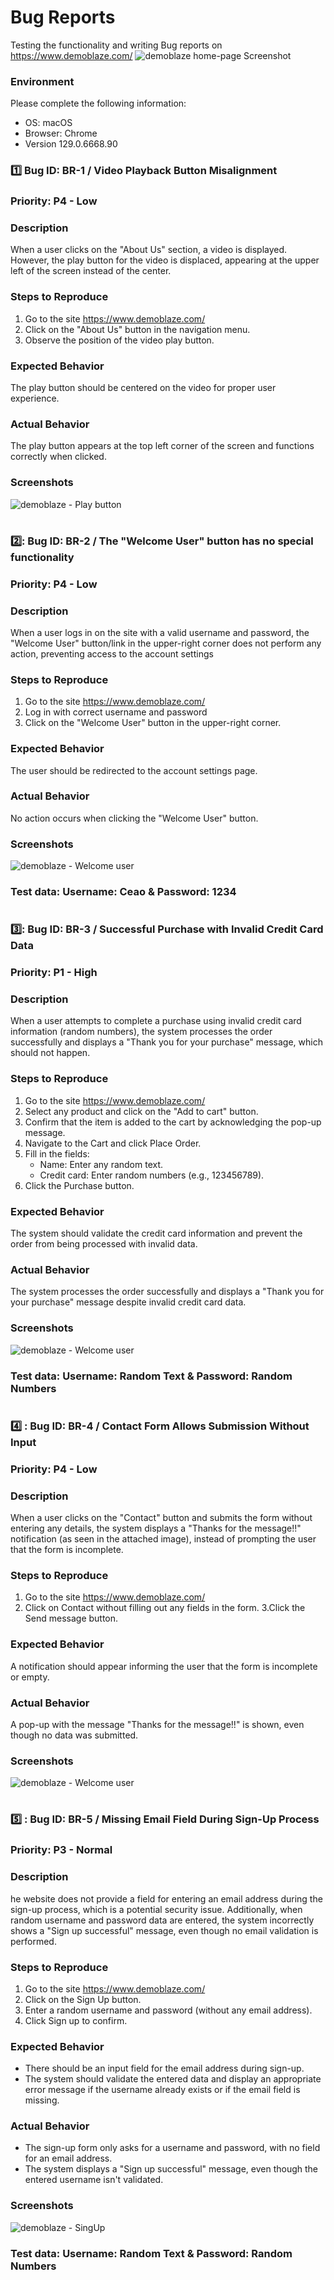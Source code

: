 # Bug Reports
Testing the functionality and writing Bug reports on https://www.demoblaze.com/
![demoblaze home-page Screenshot](https://github.com/GrayWing100/Bug_Reports/blob/main/pictures/Demoblaze.png)

### Environment
Please complete the following information:
- OS: macOS
- Browser: Chrome
- Version 129.0.6668.90 

### :one:  Bug ID: BR-1 / Video Playback Button Misalignment


### Priority: P4 - Low

### Description
When a user clicks on the "About Us" section, a video is displayed.  However, the play button for the video is displaced, appearing at the upper left of the screen instead of the center.

### Steps to Reproduce
1. Go to the site https://www.demoblaze.com/
2. Click on the "About Us" button in the navigation menu.
3. Observe the position of the video play button.

### Expected Behavior
The play button should be centered on the video for proper user experience.

### Actual Behavior
The play button appears at the top left corner of the screen and functions correctly when clicked.

### Screenshots
![demoblaze - Play button](https://github.com/GrayWing100/Bug_Reports/blob/main/pictures/demoblaze-playButton.png)

#


### 2️⃣:  Bug ID: BR-2 / The "Welcome User" button has no special functionality

### Priority: P4 - Low

### Description
When a user logs in on the site with a valid username and password, the "Welcome User" button/link in the upper-right corner does not perform any action, preventing access to the account settings

### Steps to Reproduce
1. Go to the site https://www.demoblaze.com/
2. Log in with correct username and password
3. Click on the "Welcome User" button in the upper-right corner.

### Expected Behavior
The user should be redirected to the account settings page.

### Actual Behavior
No action occurs when clicking the "Welcome User" button.

### Screenshots
![demoblaze - Welcome user](https://github.com/GrayWing100/Bug_Reports/blob/main/pictures/demoblaze-welcomeUser.png)

### Test data: Username: Ceao & Password: 1234

#


### 3️⃣:  Bug ID: BR-3 / Successful Purchase with Invalid Credit Card Data

### Priority: P1 - High

### Description
When a user attempts to complete a purchase using invalid credit card information (random numbers), the system processes the order successfully and displays a "Thank you for your purchase" message, which should not happen.

### Steps to Reproduce
1. Go to the site https://www.demoblaze.com/
2. Select any product and click on the "Add to cart" button.
3. Confirm that the item is added to the cart by acknowledging the pop-up message.
4. Navigate to the Cart and click Place Order.
5. Fill in the fields:
    * Name: Enter any random text.
    - Credit card: Enter random numbers (e.g., 123456789).
6. Click the Purchase button.

### Expected Behavior
The system should validate the credit card information and prevent the order from being processed with invalid data.

### Actual Behavior
The system processes the order successfully and displays a "Thank you for your purchase" message despite invalid credit card data.

### Screenshots
![demoblaze - Welcome user](https://github.com/GrayWing100/Bug_Reports/blob/main/pictures/demoblaze-creditCard.png)

### Test data: Username: Random Text & Password: Random Numbers

#


### 4️⃣ :  Bug ID: BR-4 / Contact Form Allows Submission Without Input

### Priority: P4 - Low

### Description
When a user clicks on the "Contact" button and submits the form without entering any details, the system displays a "Thanks for the message!!" notification (as seen in the attached image), instead of prompting the user that the form is incomplete.

### Steps to Reproduce
1. Go to the site https://www.demoblaze.com/
2. Click on Contact without filling out any fields in the form.
3.Click the Send message button.

### Expected Behavior
A notification should appear informing the user that the form is incomplete or empty.

### Actual Behavior
A pop-up with the message "Thanks for the message!!" is shown, even though no data was submitted.

### Screenshots
![demoblaze - Welcome user](https://github.com/GrayWing100/Bug_Reports/blob/main/pictures/demoblaze-message.png)

#


### 5️⃣ :  Bug ID: BR-5 / Missing Email Field During Sign-Up Process

### Priority: P3 - Normal

### Description
he website does not provide a field for entering an email address during the sign-up process, which is a potential security issue. Additionally, when random username and password data are entered, the system incorrectly shows a "Sign up successful" message, even though no email validation is performed.

### Steps to Reproduce
1. Go to the site https://www.demoblaze.com/
2. Click on the Sign Up button.
3. Enter a random username and password (without any email address).
4. Click Sign up to confirm.

### Expected Behavior
   - There should be an input field for the email address during sign-up.
   - The system should validate the entered data and display an appropriate error message if the username already exists or if the email field is missing.

### Actual Behavior
   - The sign-up form only asks for a username and password, with no field for an email address.
   - The system displays a "Sign up successful" message, even though the entered username isn't validated.

### Screenshots
![demoblaze - SingUp](https://github.com/GrayWing100/Bug_Reports/blob/main/pictures/demoblaze-singUp.png)

### Test data: Username: Random Text & Password: Random Numbers


